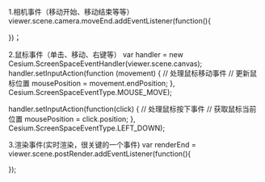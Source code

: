 

1.相机事件（移动开始、移动结束等等）
viewer.scene.camera.moveEnd.addEventListener(function(){

})；


2.鼠标事件（单击、移动、右键等）
var handler = new Cesium.ScreenSpaceEventHandler(viewer.scene.canvas);
handler.setInputAction(function (movement) {
   // 处理鼠标移动事件
   // 更新鼠标位置
  mousePosition = movement.endPosition;
}, Cesium.ScreenSpaceEventType.MOUSE_MOVE);

handler.setInputAction(function(click) {
  // 处理鼠标按下事件
  // 获取鼠标当前位置
  mousePosition = click.position;
 }, Cesium.ScreenSpaceEventType.LEFT_DOWN);


3.渲染事件(实时渲染，很关键的一个事件)
var renderEnd = viewer.scene.postRender.addEventListener(function(){


});